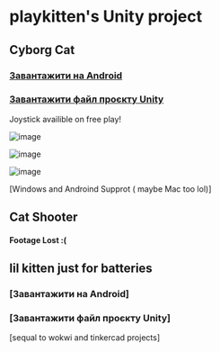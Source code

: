 # playkitten's Unity project

## Cyborg Cat

### [Завантажити на Android](https://github.com/robocode-pb/RC2024/raw/main/Su/Su16UB/Su16UB10/Su16UB10CatPlatformer.apk?download=)

### [Завантажити файл проєкту Unity](https://github.com/robocode-pb/RC2024/raw/main/Su/Su16UB/Su16UB10/Su16UB10CatPlatformer.unitypackage?download=)

Joystick availible on free play!

![image](https://github.com/robocode-pb/RC2023/assets/172953581/18b689f4-8b5e-4efb-bc2d-18b312a751a3)

![image](https://github.com/robocode-pb/RC2023/assets/172953581/32868ff5-b668-4e49-a055-35fb205e86fc)

![image](https://github.com/robocode-pb/RC2023/assets/172953581/52384638-8b0b-40b6-85c4-126638714644)

[Windows and Androind Supprot ( maybe Mac too lol)]

## Cat Shooter

#### Footage Lost :( 

## lil kitten just for batteries

### [Завантажити на Android]

### [Завантажити файл проєкту Unity]
[sequal to wokwi and tinkercad projects]
